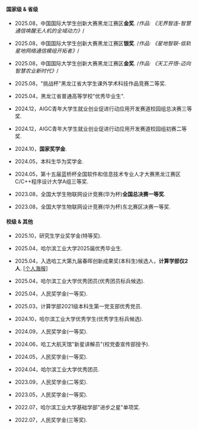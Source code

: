 #### 国家级 & 省级

- 2025.08，中国国际大学生创新大赛黑龙江赛区<strong>金奖</strong>. /*作品: 《无界智连-智慧通信唤醒无人机的全域动力》*/

- 2025.08，中国国际大学生创新大赛黑龙江赛区<strong>银奖</strong>. /*作品: 《星地智联-低轨星地网络通信模组开拓者》*/

- 2025.08，中国国际大学生创新大赛黑龙江赛区<strong>金奖</strong>. /*作品: 《天工开悟-迈向智慧农业新时代》*/ 

- 2025.08，"挑战杯"黑龙江省大学生课外学术科技作品竞赛二等奖. 

- 2025.04，黑龙江省普通高等学校"优秀毕业生". 

- 2024.12，AIGC青年大学生就业创业促进行动应用开发赛道校园组总决赛三等奖. 

- 2024.12，AIGC青年大学生就业创业促进行动应用开发赛道校园组初赛二等奖. 

- 2024.10，<strong>国家奖学金</strong>. 

- 2024.05，本科生华为奖学金. 

- 2024.05，第十五届蓝桥杯全国软件和信息技术专业人才大赛黑龙江赛区C/C++程序设计大学A组三等奖. 

- 2023.08，全国大学生物联网设计竞赛(华为杯)<strong>全国总决赛一等奖</strong>. 

- 2023.08，全国大学生物联网设计竞赛(华为杯)东北赛区决赛一等奖. 

#### 校级 & 其他

- 2025.10，研究生学业奖学金(特等奖). 

- 2025.04，哈尔滨工业大学2025届优秀毕业生. 

- 2025.04，入选哈工大第九届春晖创新成果奖(本科生)候选人，<strong>计算学部仅2人</strong>. [[个人海报]](static/assets/img/poster.jpg)

- 2025.04，哈尔滨工业大学优秀团员(优秀团员标兵候选). 

- 2025.04，人民奖学金(一等奖). 

- 2025.03，计算学部2021级本科生第一党支部优秀党员. 

- 2024.10，哈尔滨工业大学优秀学生(优秀学生标兵候选). 

- 2024.09，人民奖学金(一等奖). 

- 2024.06，哈工大航天馆"新星讲解员"(校党委宣传部授予). 

- 2024.05，人民奖学金(一等奖). 

- 2024.04，哈尔滨工业大学优秀团员. 

- 2023.09，人民奖学金(二等奖). 

- 2023.05，人民奖学金(一等奖). 

- 2022.07，哈尔滨工业大学基础学部"进步之星"单项奖. 

- 2022.07，人民奖学金(三等奖). 